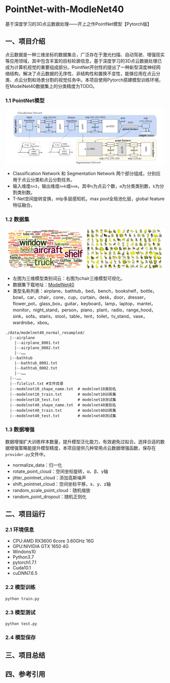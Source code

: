 # PointNet-with-ModleNet40
基于深度学习的3D点云数据处理——开上之作PointNet模型【Pytorch版】

## 一、项目介绍
点云数据是一种三维坐标的数据集合，广泛存在于激光扫描、自动驾驶、增强现实等应用领域，其中包含丰富的目标轮廓信息，基于深度学习的3D点云数据处理已成为计算机视觉的重要组成部分。PointNet开创性的提出了一种新型深度神经网络结构，解决了点云数据的无序性、非结构性和置换不变性，能够应用在点云分类、点云分割和场景分割的视觉任务中。本项目使用Pytorch搭建模型训练环境，在ModelNet40数据集上的分类精度为TODO。

### 1.1 PointNet模型
![](./images/PointNet.png)
- Classification Network 和 Segmentation Network 两个部分组成，分别应用于点云分类和点云分割任务。
- 输入维度`n×3`，输出维度`n×k`或`n×m`，其中`n`为点云个数，`m`为分类类别数，`k`为分割类别数。
- T-Net空间旋转变换，mlp多层感知机，max pool全局池化层，global feature特征融合。

### 1.2 数据集
![](./images/ModelNet40.png)
- 左图为三维模型类别词云：右图为chair三维模型可视化。
- 数据集下载地址：[ModelNet40](https://shapenet.cs.stanford.edu/media/modelnet40_normal_resampled.zip)
- 类型名称列表：airplane，bathtub，bed，bench，bookshelf，bottle，bowl，car，chair，cone，cup，curtain，desk，door，dresser，flower_pot，glass_box，guitar，keyboard，lamp，laptop，mantel，monitor，night_stand，person，piano，plant，radio，range_hood，sink，sofa，stairs，stool，table，tent，toilet，tv_stand，vase，wardrobe，xbox。
```
./data/modelnet40_normal_resampled/
  |--airplane
    |--airplane_0001.txt
    |--airplane_0002.txt
    |--……
  |--bathtub
    |--bathtub_0001.txt
    |--bathtub_0002.txt
    |--……
  |--……
  |--filelist.txt #文件目录
  |--modelnet10_shape_name.txt  # modelnet10类别名
  |--modelnet10_train.txt       # modelnet10训练集
  |--modelnet10_test.txt        # modelnet10测试集
  |--modelnet40_shape_name.txt  # modelnet40类别名
  |--modelnet40_train.txt       # modelnet40训练集
  |--modelnet40_test.txt        # modelnet40测试集
```

### 1.3 数据增强
数据增强扩大训练样本数量，提升模型泛化能力，有效避免过拟合。选择合适的数据增强策略能提升模型精度，本项目提供几种常用点云数据增强函数，保存在`provider.py`文件中。
- normalize_data：归一化
- rotate_point_cloud：空间坐标旋转，α、β、γ轴
- jitter_pointnet_cloud：添加高斯噪声
- shift_pointnet_cloud：空间坐标平移，x、y、z轴
- random_scale_point_cloud：随机缩放
- random_point_dropout：随机正则化

## 二、项目运行
### 2.1 环境信息
- CPU:AMD RX3600 6core 3.60GHz 16G
- GPU:NIVIDIA GTX 1650 4G
- Windons10
- Python3.7
- pytorch1.7.1
- Cuda10.1
- cuDNN7.6.5
### 2.2 模型训练

```
python train.py
```

### 2.3 模型测试

```
python test.py
```

### 2.4 模型保存



## 三、项目总结


## 四、参考引用
